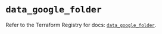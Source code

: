 # `data_google_folder`

Refer to the Terraform Registry for docs: [`data_google_folder`](https://registry.terraform.io/providers/hashicorp/google-beta/6.14.0/docs/data-sources/google_folder).
